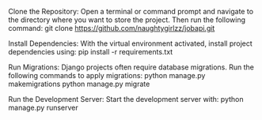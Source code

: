 Clone the Repository:
Open a terminal or command prompt and navigate to the directory where you want to store the project. Then run the following command:
git clone https://github.com/naughtygirlzz/jobapi.git

Install Dependencies:
With the virtual environment activated, install project dependencies using:
pip install -r requirements.txt

Run Migrations:
Django projects often require database migrations. Run the following commands to apply migrations:
python manage.py makemigrations
python manage.py migrate

Run the Development Server:
Start the development server with:
python manage.py runserver

